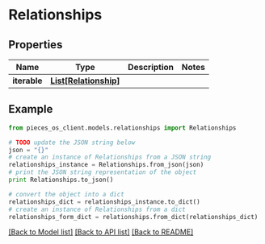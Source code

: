 # Relationships


## Properties

Name | Type | Description | Notes
------------ | ------------- | ------------- | -------------
**iterable** | [**List[Relationship]**](Relationship.md) |  | 

## Example

```python
from pieces_os_client.models.relationships import Relationships

# TODO update the JSON string below
json = "{}"
# create an instance of Relationships from a JSON string
relationships_instance = Relationships.from_json(json)
# print the JSON string representation of the object
print Relationships.to_json()

# convert the object into a dict
relationships_dict = relationships_instance.to_dict()
# create an instance of Relationships from a dict
relationships_form_dict = relationships.from_dict(relationships_dict)
```
[[Back to Model list]](../README.md#documentation-for-models) [[Back to API list]](../README.md#documentation-for-api-endpoints) [[Back to README]](../README.md)


